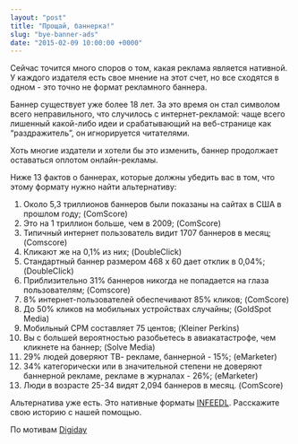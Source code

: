 ```yaml
---
layout: "post"
title: "Прощай, баннерка!"
slug: "bye-banner-ads"
date: "2015-02-09 10:00:00 +0000"
---
```


Сейчас точится много споров о том, какая реклама является нативной. У каждого издателя есть свое мнение на этот счет, но все сходятся в одном - это точно не формат рекламного баннера.

Баннер существует уже более 18 лет. За это время он стал символом всего неправильного, что случилось с интернет-рекламой: чаще всего лишенный какой-либо идеи и срабатывающий на веб-странице как “раздражитель”, он игнорируется читателями.

Хоть многие издатели и хотели бы это изменить, баннер продолжает оставаться оплотом онлайн-рекламы. 

Ниже 13 фактов о баннерах, которые должны  убедить вас в том, что этому формату нужно найти альтернативу: 

1. Около 5,3 триллионов баннеров были показаны на сайтах в США в прошлом году; 
(ComScore)
1. Это на 1 триллион больше, чем в 2009; (ComScore)
1. Типичный интернет пользователь видит 1707 баннеров в месяц; (Comscore)
1. Кликают же на 0,1% из них; (DoubleClick)
1. Стандартный баннер размером 468 x 60 дает отклик в 0,04%; (DoubleClick)
1. Приблизительно 31% баннеров никогда не попадается на глаза пользователям; (Comscore)
1. 8% интернет-пользователей обеспечивают 85% кликов; (ComScore)
1. До 50% кликов на мобильных устройствах случайны; (GoldSpot Media)
1. Мобильный CPM составляет 75 центов; (Kleiner Perkins)
1. Вы с большей вероятностью разобьетесь в авиакатастрофе, чем кликнете на баннер; (Solve Media)
1. 29% людей доверяют ТВ- рекламе, баннерной - 15%; (eMarketer)
1. 34% категорически или в значительной степени не доверяют баннерной рекламе, рекламе в журналах - 26%; (eMarketer)
1. Люди в возрасте 25-34 видят 2,094 баннеров в месяц. (ComScore)

Альтернатива уже есть. Это нативные форматы [INFEEDL](http://infeedl.com). Расскажите свою историю с нашей помощью.

По мотивам [Digiday](http://digiday.com/publishers/15-alarming-stats-about-banner-ads/)
